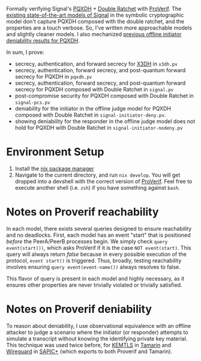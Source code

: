 Formally verifying Signal's [PQXDH](https://signal.org/docs/specifications/pqxdh/) + [Double Ratchet](https://signal.org/docs/specifications/doubleratchet/) with [ProVerif](https://en.wikipedia.org/wiki/ProVerif). The [existing state-of-the-art models of Signal](https://github.com/Inria-Prosecco/pqxdh-analysis/blob/main/revision3/proverif/pqxdh-model.cpp.pv) in the symbolic cryptographic model don't capture PQXDH composed with the double ratchet, and the properties are a touch verbose. So, I've written more approachable models and slightly cleaner models. I also mechanized [previous offline initiator deniability results for PQXDH](https://eprint.iacr.org/2024/741.pdf).

In sum, I prove:
- secrecy, authentication, and forward secrecy for [X3DH](https://signal.org/docs/specifications/x3dh/) in `x3dh.pv`
- secrecy, authentication, forward secrecy, and post-quantum forward secrecy for PQXDH in `pqxdh.pv`
- secrecy, authentication, forward secrecy, and post-quantum forward secrecy for PQXDH composed with Double Ratchet in `signal.pv`
- post-compromise security for PQXDH composed with Double Ratchet in `signal-pcs.pv`
- deniability for the initiator in the offline judge model for PQXDH composed with Double Ratchet in `signal-initiator-deny.pv`. 
- showing deniability for the responder in the offline judge model does not hold for PQXDH with Double Ratchet in `signal-initiator-nodeny.pv`

# Environment Setup
1. Install the [nix package manager](https://nixos.org/download/)
2. Navigate to the current directory, and run `nix develop`. You will get dropped into a devshell with the correct version of [ProVerif](https://en.wikipedia.org/wiki/ProVerif). Feel free to execute another shell (i.e. `zsh`) if you have something against `bash`.

# Notes on Proverif reachability
In each model, there exists several queries designed to ensure reachability and no deadlocks. First, 
each model has an event "start" that is positioned *before* the PeerA/PeerB processes begin. We simply check `query event(start())`, which asks ProVerif if it is the case `NOT event(start)`. This query will always return *false* because in every possible execution of the protocol, `event start()` is triggered. Thus, broadly, testing reachability involves ensuring `query event(event-name())` always resolves to false. 

This flavor of query is present in each model and highly necessary, as it ensures other properties are never trivially violated or trivially satisfied.

# Notes on Proverif deniability
To reason about deniability, I use observational equivalence with an offline attacker to judge a scenario where the initiator (or responder) attempts to simulate a transcript without knowing the identifying private key material. This technique was used twice before, for [KEMTLS](https://eprint.iacr.org/2022/1111) in [Tamarin](https://en.wikipedia.org/wiki/Tamarin_Prover) and [Wireguard](https://eprint.iacr.org/2025/1179) in [SAPIC+](https://www.usenix.org/conference/usenixsecurity22/presentation/cheval) (which exports to both Proverif and Tamarin).
